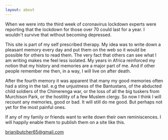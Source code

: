 ```yaml
---
layout: about
---
```


When we were into the third week of coronavirus lockdown experts were reporting that the lockdown for those over 70 could last for a year. I wouldn't survive that without becoming depressed. 

This site is part of my self prescribed therapy. My idea was to write down a pleasant memory every day and put them on the web so it would be possible for others to read them. The very fact that others can see what I am writing makes me feel less isolated. My years in Africa reinforced my notion that my history and memories are a major part of me. And if other people remember me then, in a way, I will live on after death.

After the fourth memory it was apparent that many my good memories often had a sting in the tail. e.g the unjustness of the Bantustans, of the abducted child soldiers of the Chimerenga war, or the loss of all the big tuskers from Murchison Park, or the hostility of a few Muslem clergy. So now I think I will recount any memories, good or bad. It will still do me good. But perhaps not yet for the most painful ones.

If any of my family or friends want to write down their own reminiscences. I will happily enable them to publish them on a site like this.

<brianjbutcher65@gmail.com>
